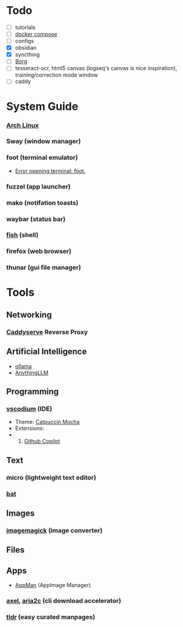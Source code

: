 # Todo
- [ ] tutorials
- [ ] [docker compose](https://github.com/MrSpaghatti/modular-docker-services)
- [ ] configs
- [x] obsidian
- [x] syncthing
- [ ] [Borg](https://borgbackup.readthedocs.io/en/stable/)
- [ ] tesseract-ocr, html5 canvas (logseq's canvas is nice inspiration), training/correction mode window
- [ ] caddy
# System Guide
### [Arch Linux](https://wiki.archlinux.org/title/Installation_guide)
### Sway (window manager)
### foot (terminal emulator)
- [Error opening terminal: foot.](https://codeberg.org/dnkl/foot/issues/718#issuecomment-264334)
### fuzzel (app launcher)
### mako (notifation toasts)
### waybar (status bar)
### [fish](https://fishshell.com/docs/current/index.html) (shell)
### firefox (web browser)
### thunar (gui file manager)

# Tools
## Networking
### [Caddyserve](https://caddyserver.com/docs/install#docker) Reverse Proxy
## Artificial Intelligence
- [ollama](https://ollama.com/download)
- [AnythingLLM](https://github.com/Mintplex-Labs/anything-llm)
## Programming
### [vscodium](https://github.com/VSCodium/vscodium?tab=readme-ov-file#install-on-arch-linux) (IDE)
- Theme: [Catpuccin Mocha](https://github.com/catppuccin/vscode)
- Extensions:
- 1. [Github Copilot](https://github.com/VSCodium/vscodium/discussions/1487)
## Text
### micro (lightweight text editor)
### [bat](https://github.com/sharkdp/bat)
## Images
### [imagemagick](https://imagemagick.org/script/command-line-tools.php) (image converter)
## Files
## Apps
- [AppMan](https://github.com/ivan-hc/AM) (AppImage Manager)
### [axel](https://github.com/axel-download-accelerator/axel), [aria2c](https://github.com/aria2/aria2) (cli download accelerator)
### [tldr](https://github.com/tldr-pages/tlrc) (easy curated manpages)
